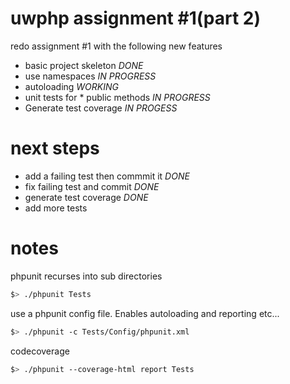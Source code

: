 uwphp assignment #1(part 2)
==========

redo assignment #1 with the following new features
- basic project skeleton *DONE*
- use namespaces *IN PROGRESS*
- autoloading *WORKING*
- unit tests for * public methods *IN PROGRESS*
- Generate test coverage *IN PROGESS*


next steps
==========
- add a failing test then commmit it *DONE*
- fix failing test and commit *DONE*
- generate test coverage *DONE*
- add more tests

notes
==========
phpunit recurses into sub directories
```bash
$> ./phpunit Tests
```

use a phpunit config file. Enables autoloading and reporting etc...
```bash
$> ./phpunit -c Tests/Config/phpunit.xml
```

codecoverage
```bash
$> ./phpunit --coverage-html report Tests
```

